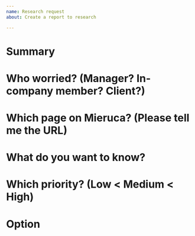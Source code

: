 ```yaml
---
name: Research request
about: Create a report to research

---
```

<!-- RESEARCH TASK TEMPLATE -->
# Summary
# Who worried? (Manager? In-company member? Client?)
# Which page on Mieruca? (Please tell me the URL)
# What do you want to know?
# Which priority? (Low < Medium < High)
# Option
